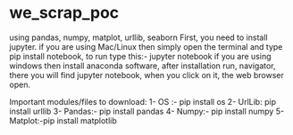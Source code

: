 # we_scrap_poc
using pandas, numpy, matplot, urllib, seaborn
First, you need to install jupyter. if you are using Mac/Linux then simply open the terminal and  type pip install notebook, 
to run type this:- jupyter notebook
if you are using windows then install anaconda software, after installation run, navigator, there you will find jupyter notebook, when you click on it, the web browser open.

Important modules/files to download:
1- OS :- pip install os
2- UrlLib: pip install urllib
3- Pandas:- pip install pandas
4- Numpy:- pip install numpy
5- Matplot:-pip install matplotlib
